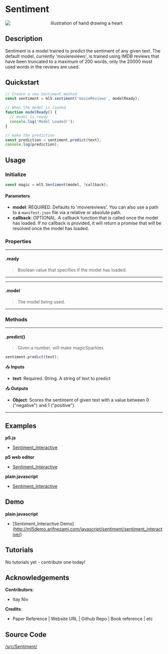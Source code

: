 # Sentiment


<center>
    <img style="display:block; max-height:20rem" alt="illustration of hand drawing a heart" src="_media/reference__header-sentiment.png">
</center>


## Description

Sentiment is a model trained to predict the sentiment of any given text. The default model, currently 'moviereviews', is trained using IMDB reviews that have been truncated to a maximum of 200 words, only the 20000 most used words in the reviews are used.

## Quickstart

```js
// Create a new Sentiment method
const sentiment = ml5.sentiment('movieReviews', modelReady);

// When the model is loaded
function modelReady() {
  // model is ready
  console.log('Model Loaded!');
}

// make the prediction
const prediction = sentiment.predict(text);
console.log(prediction);
```


## Usage

### Initialize

```js
const magic = ml5.Sentiment(model, ?callback);
```

#### Parameters
* **model**: REQUIRED. Defaults to 'moviereviews'. You can also use a path to a `manifest.json` file via a relative or absolute path.
* **callback**: OPTIONAL. A callback function that is called once the model has loaded. If no callback is provided, it will return a promise that will be resolved once the model has loaded.


### Properties

***
#### .ready
> Boolean value that specifies if the model has loaded.
***

***
#### .model
> The model being used.
***


### Methods


***
#### .predict()
> Given a number, will make magicSparkles

```js
sentiment.predict(text);
```

📥 **Inputs**

* **text**: Required. String. A string of text to predict


📤 **Outputs**

* **Object**: Scores the sentiment of given text with a value between 0 ("negative") and 1 ("positive").

***


## Examples

**p5.js**
* [Sentiment_Interactive](https://github.com/ml5js/ml5-examples/tree/development/p5js/Sentiment/Sentiment_Interactive)

**p5 web editor**
* [Sentiment_Interactive](https://editor.p5js.org/ml5/sketches/Sentiment_Interactive)

**plain javascript**
* [Sentiment_Interactive](https://github.com/ml5js/ml5-examples/tree/development/javascript/Sentiment/Sentiment_Interactive)

## Demo

**plain javascript**
* [Sentiment_Interactive Demo] (http://ml5demo.arifnezami.com/javascript/sentiment/sentiment_interactive/)

## Tutorials

No tutorials yet - contribute one today!


## Acknowledgements

**Contributors**:
  * Itay Niv

**Credits**:
  * Paper Reference | Website URL | Github Repo | Book reference | etc


## Source Code

[/src/Sentiment/](https://github.com/ml5js/ml5-library/tree/development/src/Sentiment)
